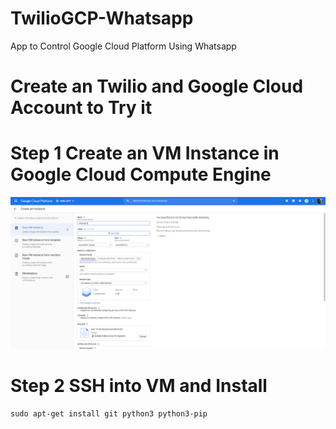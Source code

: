 # TwilioGCP-Whatsapp
App to Control Google Cloud Platform Using Whatsapp
# Create an Twilio and Google Cloud Account to Try it
# Step 1 Create an VM Instance in Google Cloud Compute Engine
![Step1Img](https://github.com/cyrixninja/TwilioGCP-Whatsapp/blob/main/Image/7.png?raw=true)
# Step 2 SSH into VM and Install 
```
sudo apt-get install git python3 python3-pip
```
